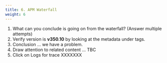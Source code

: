 ```yaml
---
title: 6. APM Waterfall
weight: 6
---
```


1. What can you conclude is going on from the waterfall? (Answer multiple attempts)
2. Verify version is **v350.10** by looking at the metadata under tags.
3. Conclusion ... we have a problem.
4. Draw attention to related content ... TBC
5. Click on Logs for trace XXXXXXX

